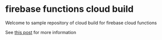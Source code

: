 # firebase functions cloud build

Welcome to sample repository of cloud build for firebase cloud functions

See [this post](https://zenn.dev/shuneihayakawa/articles/021f4cb06c2b30) for more information
